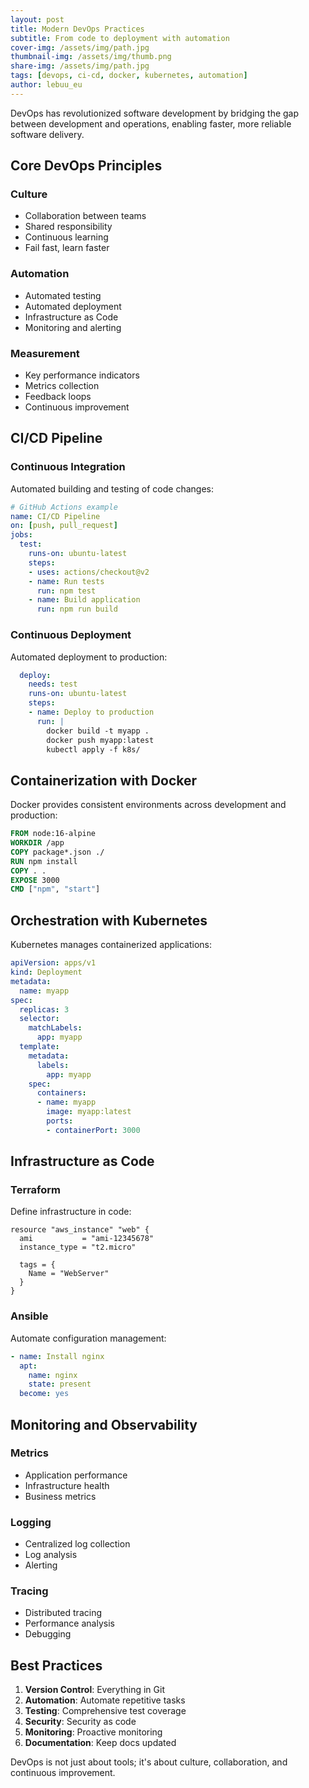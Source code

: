 ```yaml
---
layout: post
title: Modern DevOps Practices
subtitle: From code to deployment with automation
cover-img: /assets/img/path.jpg
thumbnail-img: /assets/img/thumb.png
share-img: /assets/img/path.jpg
tags: [devops, ci-cd, docker, kubernetes, automation]
author: lebuu_eu
---
```


DevOps has revolutionized software development by bridging the gap between development and operations, enabling faster, more reliable software delivery.

## Core DevOps Principles

### Culture
- Collaboration between teams
- Shared responsibility
- Continuous learning
- Fail fast, learn faster

### Automation
- Automated testing
- Automated deployment
- Infrastructure as Code
- Monitoring and alerting

### Measurement
- Key performance indicators
- Metrics collection
- Feedback loops
- Continuous improvement

## CI/CD Pipeline

### Continuous Integration
Automated building and testing of code changes:

```yaml
# GitHub Actions example
name: CI/CD Pipeline
on: [push, pull_request]
jobs:
  test:
    runs-on: ubuntu-latest
    steps:
    - uses: actions/checkout@v2
    - name: Run tests
      run: npm test
    - name: Build application
      run: npm run build
```

### Continuous Deployment
Automated deployment to production:

```yaml
  deploy:
    needs: test
    runs-on: ubuntu-latest
    steps:
    - name: Deploy to production
      run: |
        docker build -t myapp .
        docker push myapp:latest
        kubectl apply -f k8s/
```

## Containerization with Docker

Docker provides consistent environments across development and production:

```dockerfile
FROM node:16-alpine
WORKDIR /app
COPY package*.json ./
RUN npm install
COPY . .
EXPOSE 3000
CMD ["npm", "start"]
```

## Orchestration with Kubernetes

Kubernetes manages containerized applications:

```yaml
apiVersion: apps/v1
kind: Deployment
metadata:
  name: myapp
spec:
  replicas: 3
  selector:
    matchLabels:
      app: myapp
  template:
    metadata:
      labels:
        app: myapp
    spec:
      containers:
      - name: myapp
        image: myapp:latest
        ports:
        - containerPort: 3000
```

## Infrastructure as Code

### Terraform
Define infrastructure in code:

```hcl
resource "aws_instance" "web" {
  ami           = "ami-12345678"
  instance_type = "t2.micro"
  
  tags = {
    Name = "WebServer"
  }
}
```

### Ansible
Automate configuration management:

```yaml
- name: Install nginx
  apt:
    name: nginx
    state: present
  become: yes
```

## Monitoring and Observability

### Metrics
- Application performance
- Infrastructure health
- Business metrics

### Logging
- Centralized log collection
- Log analysis
- Alerting

### Tracing
- Distributed tracing
- Performance analysis
- Debugging

## Best Practices

1. **Version Control**: Everything in Git
2. **Automation**: Automate repetitive tasks
3. **Testing**: Comprehensive test coverage
4. **Security**: Security as code
5. **Monitoring**: Proactive monitoring
6. **Documentation**: Keep docs updated

DevOps is not just about tools; it's about culture, collaboration, and continuous improvement. 